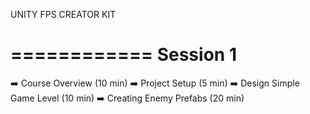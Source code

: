 UNITY FPS CREATOR KIT

============
Session 1
============
➡️ Course Overview (10 min)
➡️ Project Setup (5 min)
➡️ Design Simple Game Level (10 min)
➡️ Creating Enemy Prefabs (20 min)